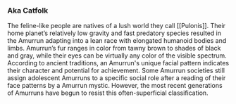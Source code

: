 ### Aka Catfolk

The feline-like people are natives of a lush world they call [[Pulonis]]. Their home planet’s relatively low gravity and fast predatory species resulted in the Amurrun adapting into a lean race with elongated humanoid bodies and limbs. Amurrun’s fur ranges in color from tawny brown to shades of black and gray, while their eyes can be virtually any color of the visible spectrum. According to ancient traditions, an Amurrun's unique facial pattern indicates their character and potential for achievement. Some Amurrun societies still assign adolescent Amurruns to a specific social role after a reading of their face patterns by a Amurrun mystic. However, the most recent generations of Amurruns have begun to resist this often-superficial classification.